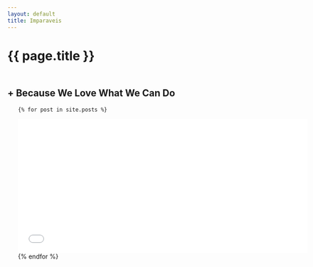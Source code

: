 ```yaml
---
layout: default
title: Imparaveis
---
```

<h1>{{ page.title }}</h1> <h2><br>+ Because We Love What We Can Do </h2>
<ul class="posts">

	{% for post in site.posts %}
<iframe src="{{ post.url }}" width="650px"  height="300px" frameBorder="0"></iframe>
	{% endfor %}

</ul>
